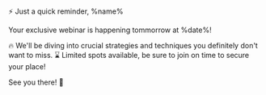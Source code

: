 ⚡️ Just a quick reminder\, %name%

Your exclusive webinar is happening tommorrow at %date%\!

🔥 We\'ll be diving into crucial strategies and techniques you definitely don\'t want to miss\.
⌛️ Limited spots available\, be sure to join on time to secure your place\!

See you there\! 🚀